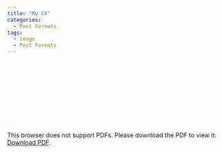 ```yaml
---
title: "My CV"
categories:
  - Post Formats
tags:
  - image
  - Post Formats
---
```


<object data="http://dommckean.github.io/portfolio/asset/images/scv.pdf" type="application/pdf" width="700px" height="700px">
    <embed src="http://dommckean.github.io/asset/images/cv.pdf">
        <p>This browser does not support PDFs. Please download the PDF to view it: <a href="http://dommckean.github.io/portfolio/asset/images/scv.pdf">Download PDF</a>.</p>
    </embed>
</object>
